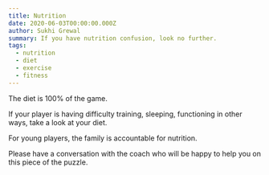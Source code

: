 ```yaml
---
title: Nutrition
date: 2020-06-03T00:00:00.000Z
author: Sukhi Grewal
summary: If you have nutrition confusion, look no further.
tags:
  - nutrition
  - diet
  - exercise
  - fitness
---
```

The diet is 100% of the game.

If your player is having difficulty training, sleeping, functioning in other ways, take a look at your diet.

For young players, the family is accountable for nutrition.

Please have a conversation with the coach who will be happy to help you on this piece of the puzzle.
